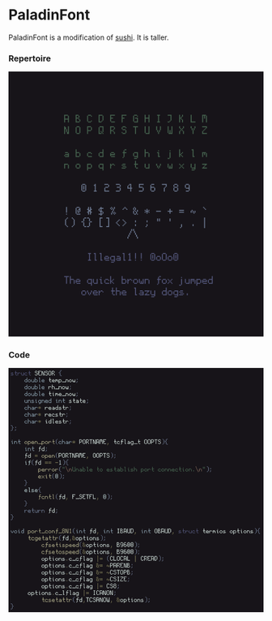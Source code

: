 # PaladinFont

PaladinFont is a modification of
[sushi](https://github.com/ruunyox/sushifont). It is taller.

### Repertoire

<p align='center'>
<img src="repertoire.png" />
</p>

### Code

<p align='center'>
<img src="code.png" />
</p>
